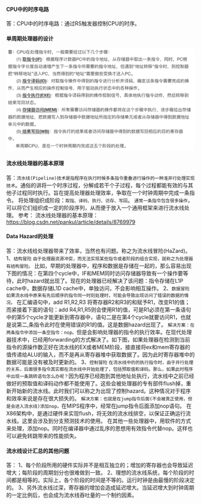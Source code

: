 #### CPU中的时序电路
答：CPU中的时序电路：通过RS触发器控制CPU的时序。

#### 单周期处理器的设计
<img src='./image/1c.png'>

#### 流水线处理器的基本原理
答：`流水线(Pipeline)技术是指程序在执行时候多条指令重叠进行操作的一种准并行处理实现技术`。通俗的讲将一个时序过程，分解成若干个子过程，每个过程都能有效的与其他子过程同时执行。旨在提高处理器处理效率，争取在一个时钟周期中完成一条指令。
将处理组织成阶段：`取指、译码、执行、访存、写回`。
`通常一条指令包含很多操作`，可以将它们组织成一定的阶段序列，从而便于放入一个通用框架来进行流水线处理。
参考：
流水线处理器的基本原理：https://blog.csdn.net/pankul/article/details/8769979

#### Data Hazard的处理
答：流水线给处理器带来了效率，当然也有问题。称之为流水线冒险(HaZard)。
1、`结构冒险`
`由于处理器资源冲突，而无法实现某些指令或者阶段的组合实现，就称之为处理器有结构冒险。`
比如，早期的处理器中，程序和数据是存储在一起的，那么容易出现下图的情况：在第四个cycle中，IF和MEM同时访问存储器导致有一个操作要等待，此时hazard就出现了。现在的处理器已经解决了该问题：指令存储在L1P cache中，数据存储L1D cache中，单独访问，不会影响相互操作。
2、`数据冒险`
`如果流水线中原来有先后顺序的指令同一时刻处理时，可能会导致出现访问了错误的数据的情况。`
在汇编语句中，add R1,R2,R3 将寄存器R2和R3的和赋予R1，改变R1的值；而紧接着下面的语句：add R4,R1,R5则会使用R1的值，可是R1必须在第一条语句中的第5个cycle才能更新到寄存器中，语句二是在第4个cycle就要访问R1，也就是说第二,条指令此时在使用错误的R1的值。这是数据hazard出现了。
`解决方案：在两条指令中添加一条空指令：nop。`但是会影响处理器的指令的执行效率。在现代处理器技术中，已经用forwarding的方式解决了。如下图，如果处理器在检测到当前指令的源操作数正好在流水线的EX或者MEM阶段，接直接将ex和mem寄存器的值传递给ALU的输入，而不是再从寄存器堆中获取数据了。因为此时寄存器堆中的数据可能是没有被及时更新的。
3、`控制冒险`
`在流水线中的的执行指令时，由于并行处理的关系，后面很多指令其实都在流水线中开始处理了，包括预取值和译码。那么，如果此时程序中出现一条跳转语句怎么办呢？`因为程序已经跑到其他地址处执行，流水线中之前已经做好的预取值和译码动作都不能使用了。这些会被处理器的专有部件flush掉，重新开始新的流水线。此时我们可以称之为出现了控制hazard。这种情况对于程序和效率来说是存在很大损失的。
`解决方案：也就是在jump指令后面(不会被真正使用，但是会进入流水线)添加nop。`在MIPS程序中，经常在jump指令后面添加nop语句。
在X86架构中，是通过硬件来实现flush，将无效的流水线排空，以保证正确运行流水线。这里会涉及到分支预测技术的使用。
在其他一些处理器中，用软件的方式来处理，添加nop。同时在编译器中通过乱序的思想用有效指令代替nop。这样也可以避免转跳带来的性能损失。

#### 流水线设计汇总的其他问题
答： 1、每个阶段所用的硬件实际并不是相互独立的；增加的寄存器也会导致延迟增大；每阶段的周期划分也很难做到一致。
       2、理想的流水线系统，每个阶段的时间都是相等的。实际上，各个阶段的时间是不等的。运行时钟是由最慢的阶段决定的。
       3、另外流水线过深，寄存器的增加会造成延迟增大。当延迟增大到时钟周期的一定比例后，也会成为流水线吞吐量的一个制约因素。


